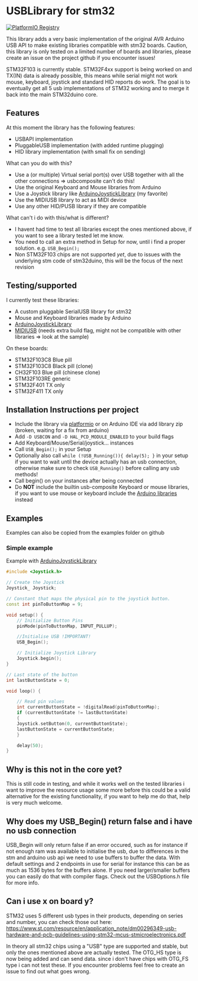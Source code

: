 # USBLibrary for stm32

[![PlatformIO Registry](https://badges.registry.platformio.org/packages/levi--g/library/USBLibrarySTM32.svg)](https://registry.platformio.org/libraries/levi--g/USBLibrarySTM32)

This library adds a very basic implementation of the original AVR Arduino USB API to make existing libraries compatible with stm32 boards. Caution, this library is only tested on a limited number of boards and libraries, please create an issue on the project github if you encounter issues!

STM32F103 is currently stable. STM32F4xx support is being worked on and TX(IN) data is already possible, this means while serial might not work mouse, keyboard, joystick and standard HID reports do work. The goal is to eventually get all 5 usb implementations of STM32 working and to merge it back into the main STM32duino core.

## Features

At this moment the library has the following features:
- USBAPI implementation
- PluggableUSB implementation (with added runtime plugging)
- HID library implementation (with small fix on sending)

What can you do with this?
- Use a (or multiple) Virtual serial port(s) over USB together with all the other connections => usbcomposite can't do this!
- Use the original Keyboard and Mouse libraries from Arduino
- Use a Joystick library like [ArduinoJoystickLibrary](https://github.com/MHeironimus/ArduinoJoystickLibrary) (my favorite)
- Use the MIDIUSB library to act as MIDI device
- Use any other HID/PUSB library if they are compatible

What can't i do with this/what is different?
- I havent had time to test all libraries except the ones mentioned above, if you want to see a library tested let me know.
- You need to call an extra method in Setup for now, until i find a proper solution. e.g. `USB_Begin();`
- Non STM32F103 chips are not supported *yet*, due to issues with the underlying stm code of stm32duino, this will be the focus of the next revision

## Testing/supported

I currently test these libraries:
- A custom pluggable SerialUSB library for stm32
- Mouse and Keyboard libraries made by Arduino
- [ArduinoJoystickLibrary](https://github.com/MHeironimus/ArduinoJoystickLibrary)
- [MIDIUSB](https://github.com/arduino-libraries/MIDIUSB) (needs extra build flag, might not be compatible with other libraries => look at the sample)

On these boards:
- STM32F103C8 Blue pill
- STM32F103C8 Black pill (clone)
- CH32F103 Blue pill (chinese clone)
- STM32F103RE generic
- STM32F401 TX only
- STM32F411 TX only

## Installation Instructions per project

- Include the library via [platformio](https://registry.platformio.org/libraries/levi--g/USBLibrarySTM32) or on Arduino IDE via add library zip (broken, waiting for a fix from arduino)
- Add `-D USBCON` and `-D HAL_PCD_MODULE_ENABLED` to your build flags
- Add Keyboard/Mouse/Serial/joystick... instances
- Call `USB_Begin();` in your Setup
- Optionally also call `while (!USB_Running()){ delay(5); }` in your setup if you want to wait until the device actually has an usb connection, otherwise make sure to check `USB_Running()` before calling any usb methods!
- Call begin() on your instances after being connected
- Do **NOT** include the builtin usb-composite Keyboard or mouse libraries, if you want to use mouse or keyboard include the [Arduino libraries](https://registry.platformio.org/libraries/arduino-libraries/Mouse) instead

## Examples

Examples can also be copied from the examples folder on github

### Simple example

Example with [ArduinoJoystickLibrary](https://github.com/MHeironimus/ArduinoJoystickLibrary)

```C++
#include <Joystick.h>

// Create the Joystick
Joystick_ Joystick;

// Constant that maps the physical pin to the joystick button.
const int pinToButtonMap = 9;

void setup() {
	// Initialize Button Pins
	pinMode(pinToButtonMap, INPUT_PULLUP);

	//Initialise USB !IMPORTANT!
	USB_Begin();

	// Initialize Joystick Library
	Joystick.begin();
}

// Last state of the button
int lastButtonState = 0;

void loop() {

	// Read pin values
	int currentButtonState = !digitalRead(pinToButtonMap);
	if (currentButtonState != lastButtonState)
	{
	Joystick.setButton(0, currentButtonState);
	lastButtonState = currentButtonState;
	}

	delay(50);
}
```

## Why is this not in the core yet?

This is still code in testing, and while it works well on the tested libraries i want to improve the resource usage some more before this could be a valid alternative for the existing functionality, if you want to help me do that, help is very much welcome.

## Why does my USB_Begin() return false and i have no usb connection

USB_Begin will only return false if an error occured, such as for instance if not enough ram was available to initialise the usb, due to differences in the stm and arduino usb api we need to use buffers to buffer the data. With default settings and 2 endpoints in use for serial for instance this can be as much as 1536 bytes for the buffers alone. If you need larger/smaller buffers you can easily do that with compiler flags. Check out the USBOptions.h file for more info.

## Can i use x on board y?

STM32 uses 5 different usb types in their products, depending on series and number, you can check those out here: https://www.st.com/resource/en/application_note/dm00296349-usb-hardware-and-pcb-guidelines-using-stm32-mcus-stmicroelectronics.pdf

In theory all stm32 chips using a "USB" type are supported and stable, but only the ones mentioned above are actually tested. The OTG_HS type is now being added and can send data. since i don't have chips with OTG_FS type i can not test these. If you encounter problems feel free to create an issue to find out what goes wrong.